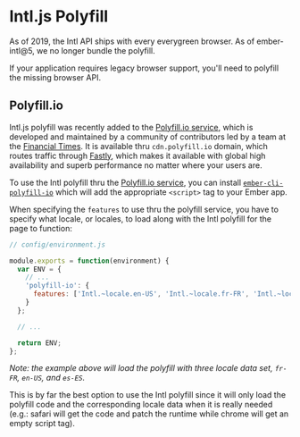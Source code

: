 # Intl.js Polyfill

As of 2019, the Intl API ships with every everygreen browser.  As of ember-intl@5, we no longer bundle the polyfill.

If your application requires legacy browser support, you'll need to polyfill the missing browser API.


[intl.js polyfill]: https://github.com/andyearnshaw/Intl.js/

## Polyfill.io

Intl.js polyfill was recently added to the [Polyfill.io service][polyfill service], which is
developed and maintained by a community of contributors led by a team at the
[Financial Times](http://www.ft.com/). It is available thru `cdn.polyfill.io`
domain, which routes traffic through [Fastly](http://www.fastly.com/), which
makes it available with global high availability and superb performance no
matter where your users are.

To use the Intl polyfill thru the [Polyfill.io service][polyfill service], you can install
[`ember-cli-polyfill-io`][ember-cli-polyfill-io] which will add the appropriate `<script>` tag to
your Ember app.

When specifying the `features` to use thru the polyfill service, you have to
specify what locale, or locales, to load along with the Intl polyfill for the
page to function:

```javascript
// config/environment.js

module.exports = function(environment) {
  var ENV = {
    // ...
    'polyfill-io': {
      features: ['Intl.~locale.en-US', 'Intl.~locale.fr-FR', 'Intl.~locale.es-ES']
    }
  };

  // ...

  return ENV;
};
```

_Note: the example above will load the polyfill with three locale data set,
`fr-FR`, `en-US`, and `es-ES`._

This is by far the best option to use the Intl polyfill since it will only
load the polyfill code and the corresponding locale data when it is really
needed (e.g.: safari will get the code and patch the runtime while chrome
will get an empty script tag).

[polyfill service]: https://cdn.polyfill.io/v2/docs/
[ember-cli-polyfill-io]: https://github.com/alexlafroscia/ember-cli-polyfill-io
